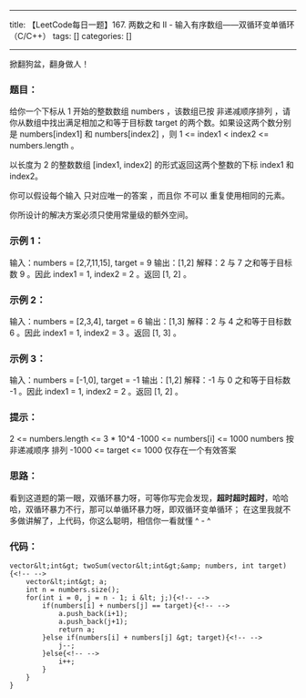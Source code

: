 
--- 
title:  【LeetCode每日一题】167. 两数之和 II - 输入有序数组——双循环变单循环（C/C++） 
tags: []
categories: [] 

---
>  
 掀翻狗盆，翻身做人！ 


### 题目：

给你一个下标从 1 开始的整数数组 numbers ，该数组已按 非递减顺序排列 ，请你从数组中找出满足相加之和等于目标数 target 的两个数。如果设这两个数分别是 numbers[index1] 和 numbers[index2] ，则 1 &lt;= index1 &lt; index2 &lt;= numbers.length 。

以长度为 2 的整数数组 [index1, index2] 的形式返回这两个整数的下标 index1 和 index2。

你可以假设每个输入 只对应唯一的答案 ，而且你 不可以 重复使用相同的元素。

你所设计的解决方案必须只使用常量级的额外空间。

### 示例 1：

输入：numbers = [2,7,11,15], target = 9 输出：[1,2] 解释：2 与 7 之和等于目标数 9 。因此 index1 = 1, index2 = 2 。返回 [1, 2] 。

### 示例 2：

输入：numbers = [2,3,4], target = 6 输出：[1,3] 解释：2 与 4 之和等于目标数 6 。因此 index1 = 1, index2 = 3 。返回 [1, 3] 。

### 示例 3：

输入：numbers = [-1,0], target = -1 输出：[1,2] 解释：-1 与 0 之和等于目标数 -1 。因此 index1 = 1, index2 = 2 。返回 [1, 2] 。

### 提示：

2 &lt;= numbers.length &lt;= 3 * 10^4 -1000 &lt;= numbers[i] &lt;= 1000 numbers 按 非递减顺序 排列 -1000 &lt;= target &lt;= 1000 仅存在一个有效答案

### 思路：

看到这道题的第一眼，双循环暴力呀，可等你写完会发现，**超时超时超时**，哈哈哈，双循环暴力不行，那可以单循环暴力呀，即双循环变单循环； 在这里我就不多做讲解了，上代码，你这么聪明，相信你一看就懂 ^ - ^

### 代码：

```
vector&lt;int&gt; twoSum(vector&lt;int&gt;&amp; numbers, int target) {<!-- -->
	vector&lt;int&gt; a;
	int n = numbers.size();
	for(int i = 0, j = n - 1; i &lt; j;){<!-- -->
		if(numbers[i] + numbers[j] == target){<!-- -->
			a.push_back(i+1);
			a.push_back(j+1);
			return a;
		}else if(numbers[i] + numbers[j] &gt; target){<!-- -->
			j--;
		}else{<!-- -->
			i++;
		}
	}
}

```
